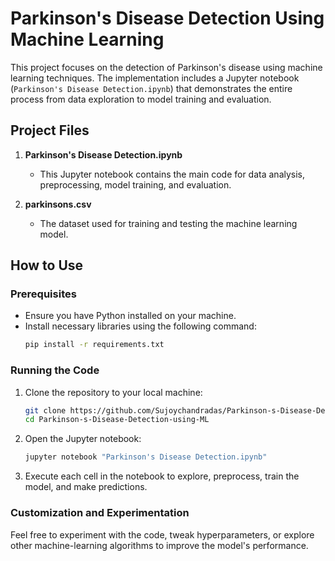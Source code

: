 # Parkinson's Disease Detection Using Machine Learning

This project focuses on the detection of Parkinson's disease using machine learning techniques. The implementation includes a Jupyter notebook (`Parkinson's Disease Detection.ipynb`) that demonstrates the entire process from data exploration to model training and evaluation.

## Project Files

1. **Parkinson's Disease Detection.ipynb**
   - This Jupyter notebook contains the main code for data analysis, preprocessing, model training, and evaluation.

2. **parkinsons.csv**
   - The dataset used for training and testing the machine learning model.

## How to Use

### Prerequisites
- Ensure you have Python installed on your machine.
- Install necessary libraries using the following command:
  ```bash
  pip install -r requirements.txt
  
### Running the Code
1. Clone the repository to your local machine:
    ```bash
    git clone https://github.com/Sujoychandradas/Parkinson-s-Disease-Detection-using-ML.git
    cd Parkinson-s-Disease-Detection-using-ML

2. Open the Jupyter notebook:
      ```bash
   jupyter notebook "Parkinson's Disease Detection.ipynb"
3. Execute each cell in the notebook to explore, preprocess, train the model, and make predictions.

### Customization and Experimentation
Feel free to experiment with the code, tweak hyperparameters, or explore other machine-learning algorithms to improve the model's performance.
